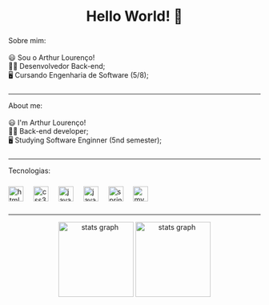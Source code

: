 <h1 align="center">Hello World! 👋</h1>

###

<p align="left">Sobre mim:<br><br>😃 Sou o Arthur Lourenço!<br>👩‍💻 Desenvolvedor Back-end;<br>🖥️ Cursando Engenharia de Software (5/8);</p>

###
<hr>
<p align="left">About me:<br><br>😃 I'm Arthur Lourenço!<br>👩‍💻 Back-end developer;<br>🖥️ Studying Software Enginner (5nd semester);</p>

###
<hr>
<p align="left">Tecnologias:</p>

###

<div align="left">
  <img src="https://cdn.jsdelivr.net/gh/devicons/devicon/icons/html5/html5-original.svg" height="30" alt="html5 logo"  />
  <img width="12" />
  <img src="https://cdn.jsdelivr.net/gh/devicons/devicon/icons/css3/css3-original.svg" height="30" alt="css3 logo"  />
  <img width="12" />
  <img src="https://cdn.jsdelivr.net/gh/devicons/devicon/icons/javascript/javascript-original.svg" height="30" alt="javascript logo"  />
  <img width="12" />
  <img src="https://cdn.jsdelivr.net/gh/devicons/devicon/icons/java/java-original.svg" height="30" alt="java logo"  />
  <img width="12" />
  <img src="https://cdn.jsdelivr.net/gh/devicons/devicon/icons/spring/spring-original.svg" height="30" alt="spring logo"  />
  <img width="12" />
  <img src="https://cdn.jsdelivr.net/gh/devicons/devicon/icons/mysql/mysql-original.svg" height="30" alt="mysql logo"  />
</div>

###
<hr>
<div align="center">
  <img src="https://github-readme-stats.vercel.app/api?username=lourez&hide_title=false&hide_rank=false&show_icons=true&include_all_commits=true&count_private=true&disable_animations=false&theme=tokyonight&locale=en&hide_border=false" height="150" alt="stats graph"/>
  <img src="https://github-readme-stats.vercel.app/api/top-langs/?username=lourez&layout=compact&hide_title=false&hide_rank=false&show_icons=true&include_all_commits=true&count_private=true&disable_animations=false&theme=synthwave&locale=en&hide_border=false" height="150" alt="stats graph"/>
</div>

###
